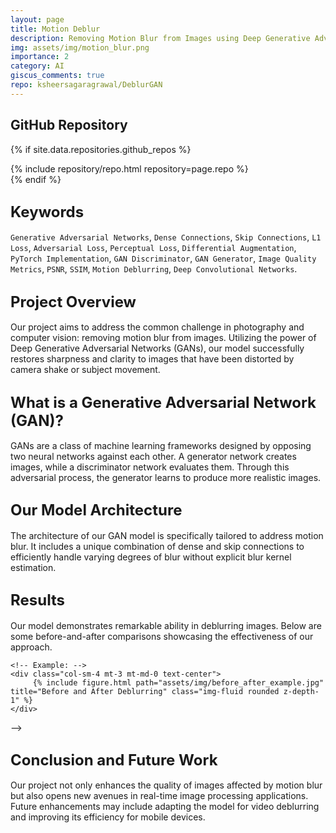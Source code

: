 ```yaml
---
layout: page
title: Motion Deblur
description: Removing Motion Blur from Images using Deep Generative Adversarial Network
img: assets/img/motion_blur.png
importance: 2
category: AI
giscus_comments: true
repo: ksheersagaragrawal/DeblurGAN
---
```


## GitHub Repository

{% if site.data.repositories.github_repos %}
<div class="repositories d-flex flex-wrap flex-md-row flex-column justify-content-between align-items-center">
    {% include repository/repo.html repository=page.repo %}
</div>
{% endif %}

## <span style="font-size: 24px;font-weight: bold;">Keywords </span>
`Generative Adversarial Networks`, `Dense Connections`, `Skip Connections`, `L1 Loss`, `Adversarial Loss`, `Perceptual Loss`, `Differential Augmentation`, `PyTorch Implementation`, `GAN Discriminator`, `GAN Generator`, `Image Quality Metrics`, `PSNR`, `SSIM`, `Motion Deblurring`, `Deep Convolutional Networks`.


## <span style="font-size: 24px;font-weight: bold;">Project Overview</span>
Our project aims to address the common challenge in photography and computer vision: removing motion blur from images. Utilizing the power of Deep Generative Adversarial Networks (GANs), our model successfully restores sharpness and clarity to images that have been distorted by camera shake or subject movement.

## <span style="font-size: 24px;font-weight: bold;">What is a Generative Adversarial Network (GAN)?</span>
GANs are a class of machine learning frameworks designed by opposing two neural networks against each other. A generator network creates images, while a discriminator network evaluates them. Through this adversarial process, the generator learns to produce more realistic images.

## <span style="font-size: 24px;font-weight: bold;">Our Model Architecture</span>
The architecture of our GAN model is specifically tailored to address motion blur. It includes a unique combination of dense and skip connections to efficiently handle varying degrees of blur without explicit blur kernel estimation.

## <span style="font-size: 24px;font-weight: bold;">Results</span>
Our model demonstrates remarkable ability in deblurring images. Below are some before-and-after comparisons showcasing the effectiveness of our approach.

<!-- <div class="row">
    <!-- Add your before-and-after image comparisons here -->
    <!-- Example: -->
    <div class="col-sm-4 mt-3 mt-md-0 text-center">
         {% include figure.html path="assets/img/before_after_example.jpg" title="Before and After Deblurring" class="img-fluid rounded z-depth-1" %}
    </div>
</div> -->

## <span style="font-size: 24px;font-weight: bold;">Conclusion and Future Work</span>
Our project not only enhances the quality of images affected by motion blur but also opens new avenues in real-time image processing applications. Future enhancements may include adapting the model for video deblurring and improving its efficiency for mobile devices.

<!-- ## <span style="font-size: 24px;font-weight: bold;">References and Acknowledgements</span>
We would like to thank [contributors and references], whose insights and resources were invaluable in the success of this project. -->
